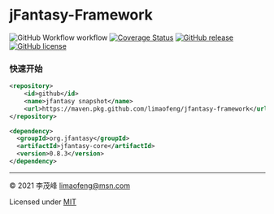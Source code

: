 # jFantasy-Framework

![GitHub Workflow workflow](https://github.com/limaofeng/jfantasy-framework/actions/workflows/main.yml/badge.svg)
[![Coverage Status](https://coveralls.io/repos/github/limaofeng/jfantasy-framework/badge.svg?branch=master)](https://coveralls.io/github/limaofeng/jfantasy-framework?branch=master)
[![GitHub release](https://img.shields.io/github/release/limaofeng/jfantasy-framework)](https://github.com/limaofeng/jfantasy-framework/releases/)
[![GitHub license](https://img.shields.io/github/license/limaofeng/jfantasy-framework)](https://github.com/limaofeng/jfantasy-framework/blob/master/LICENSE)
### 快速开始

```xml
<repository>
    <id>github</id>
    <name>jfantasy snapshot</name>
    <url>https://maven.pkg.github.com/limaofeng/jfantasy-framework</url>
</repository>

<dependency>
  <groupId>org.jfantasy</groupId>
  <artifactId>jfantasy-core</artifactId>
  <version>0.8.3</version>
</dependency>
```

----

© 2021 李茂峰 <limaofeng@msn.com>

Licensed under [MIT](https://raw.githubusercontent.com/limaofeng/jfantasy-framework/master/LICENSE)